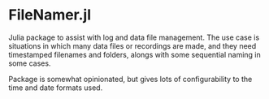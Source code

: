 # FileNamer.jl

Julia package to assist with log and data file management.
The use case is situations in which many data files or 
recordings are made, and they need timestamped filenames
and folders, alongs with some sequential naming in some cases.

Package is somewhat opinionated, but gives lots of 
configurability to the time and date formats used.
